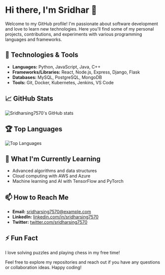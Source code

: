 # Hi there, I'm Sridhar 👋

Welcome to my GitHub profile! I'm passionate about software development and love to learn new technologies. Here you'll find some of my personal projects, contributions, and experiments with various programming languages and frameworks.

## 🔧 Technologies & Tools
- **Languages:** Python, JavaScript, Java, C++
- **Frameworks/Libraries:** React, Node.js, Express, Django, Flask
- **Databases:** MySQL, PostgreSQL, MongoDB
- **Tools:** Git, Docker, Kubernetes, Jenkins, VS Code

## 📈 GitHub Stats
![Sridharsing7570's GitHub stats](https://github-readme-stats.vercel.app/api?username=Sridharsing7570&show_icons=true&theme=radical)

## 🏆 Top Languages
![Top Languages](https://github-readme-stats.vercel.app/api/top-langs/?username=Sridharsing7570&layout=compact&theme=radical)

## 🌱 What I'm Currently Learning
- Advanced algorithms and data structures
- Cloud computing with AWS and Azure
- Machine learning and AI with TensorFlow and PyTorch

## 📫 How to Reach Me
- **Email:** sridharsing7570@example.com
- **LinkedIn:** [linkedin.com/in/sridharsing7570](https://linkedin.com/in/sridharsing7570)
- **Twitter:** [twitter.com/sridharsing7570](https://twitter.com/sridharsing7570)

## ⚡ Fun Fact
I love solving puzzles and playing chess in my free time!

Feel free to explore my repositories and reach out if you have any questions or collaboration ideas. Happy coding!
